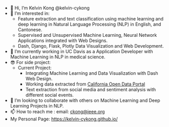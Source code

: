 - 👋 Hi, I’m Kelvin Kong @kelvin-cykong
- 👀 I’m interested in:
    - Feature extraction and text classification using machine learning and deep learning in Natural Language Processing (NLP) in English, and Cantonese.
    - Supervised and Unsupervised Machine Learning, Neural Network Applications integrated with Web Designs.
    - Dash, Django, Flask, Plotly Data Visualization and Web Development.
- 🌱 I’m currently working in UC Davis as a Application Developer with Machine Learning in NLP in medical science.
- 😎 For side project:
  - Current Project:
      - Integrating Machine Learning and Data Visualization with Dash Web Design.
      - Working data extracted from [California Open Data Portal](https://data.ca.gov/)
      - Text extraction from social media and sentiment analysis with different social events.
- 💞️ I’m looking to collaborate with others on Machine Learning and Deep Learning Projects in NLP.
- 📫 How to reach me : email: ckong@ieee.org
- My Personal Page: https://kelvin-cykong.github.io/


<!---
kelvin-cykong/kelvin-cykong is a ✨ special ✨ repository because its `README.md` (this file) appears on your GitHub profile.
You can click the Preview link to take a look at your changes.
--->
